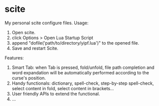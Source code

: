 # scite
My personal scite configure files.
Usage:
 1. Open scite.
 2. click Options > Open Lua Startup Script
 3. append "dofile('path/to/directory/yipf.lua')" to the opened file.
 4. Save and restart Scite.
 
Features:
 1. Smart Tab: when Tab is pressed, fold/unfold, file path completion and word expandation will be automatically performed according to the curse's position.
 2. Handy functionals: dictionary, spell-check, step-by-step spell-check, select content in fold, select content in brackets...
 3. User friendly APIs to extend the functional.
 4. ...
